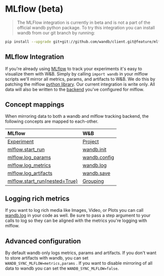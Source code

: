 # MLflow \(beta\)

> The MLFlow integration is currently in beta and is not a part of the official wandb python package. To try this integration you can install wandb from our git branch by running:

```bash
pip install --upgrade git+git://github.com/wandb/client.git@feature/mlflow#egg=wandb
```

## MLflow Integration

If you're already using [MLflow](https://www.mlflow.org/docs/latest/tracking.html) to track your experiments it's easy to visualize them with W&B. Simply by calling `import wandb` in your mlflow scripts we'll mirror all metrics, params, and artifacts to W&B. We do this by patching the mlflow [python library](https://github.com/mlflow/mlflow). Our current integration is write only. All data will also be written to the [backend](https://www.mlflow.org/docs/latest/tracking.html#where-runs-are-recorded) you've configured for mlflow.

## Concept mappings

When mirroring data to both a wandb and mlflow tracking backend, the following concepts are mapped to each-other.

| MLflow | W&B |
| :--- | :--- |
| [Experiment](https://www.mlflow.org/docs/latest/tracking.html#organizing-runs-in-experiments) | [Project](../../app/pages/project-page.md) |
| [mlflow.start\_run](https://www.mlflow.org/docs/latest/python_api/mlflow.html#mlflow.start_run) | [wandb.init](../init.md) |
| [mlflow.log\_params](https://www.mlflow.org/docs/latest/python_api/mlflow.html#mlflow.log_param) | [wandb.config](../config.md) |
| [mlflow.log\_metrics](https://www.mlflow.org/docs/latest/python_api/mlflow.html#mlflow.log_metric) | [wandb.log](../log.md) |
| [mlflow.log\_artifacts](https://www.mlflow.org/docs/latest/python_api/mlflow.html#mlflow.log_artifact) | [wandb.save](../save.md) |
| [mlflow.start\_run\(nested=True\)](https://mlflow.org/docs/latest/python_api/mlflow.html#mlflow.start_run) | [Grouping](../../guides/grouping.md) |

## Logging rich metrics

If you want to log rich media like Images, Video, or Plots you can call [wandb.log](../log.md) in your code as well. Be sure to pass a step argument to your calls to log so they can be aligned with the metrics you're logging with mlflow.

## Advanced configuration

By default wandb only logs metrics, params and artifacts. If you don't want to store artifacts with wandb, you can set `WANDB_SYNC_MLFLOW=metrics,params` . If you want to disable mirroring of all data to wandb you can set the `WANDB_SYNC_MLFLOW=false`.


